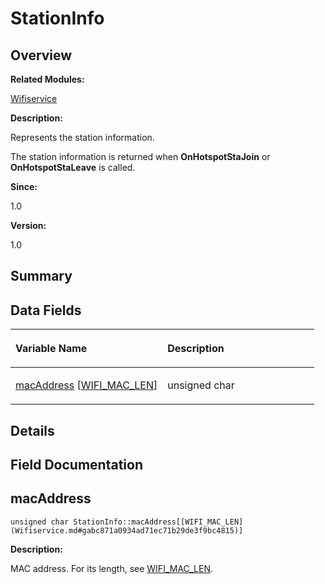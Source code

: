 # StationInfo<a name="ZH-CN_TOPIC_0000001054595103"></a>

## **Overview**<a name="section1712307282191902"></a>

**Related Modules:**

[Wifiservice](Wifiservice.md)

**Description:**

Represents the station information. 

The station information is returned when  **OnHotspotStaJoin**  or  **OnHotspotStaLeave**  is called. 

**Since:**

1.0

**Version:**

1.0

## **Summary**<a name="section1595651537191902"></a>

## Data Fields<a name="pub-attribs"></a>

<a name="table23505855191902"></a>
<table><thead align="left"><tr id="row361059977191902"><th class="cellrowborder" valign="top" width="50%" id="mcps1.1.3.1.1"><p id="p899118172191902"><a name="p899118172191902"></a><a name="p899118172191902"></a>Variable Name</p>
</th>
<th class="cellrowborder" valign="top" width="50%" id="mcps1.1.3.1.2"><p id="p175351191191902"><a name="p175351191191902"></a><a name="p175351191191902"></a>Description</p>
</th>
</tr>
</thead>
<tbody><tr id="row1254853063191902"><td class="cellrowborder" valign="top" width="50%" headers="mcps1.1.3.1.1 "><p id="p430421032191902"><a name="p430421032191902"></a><a name="p430421032191902"></a><a href="StationInfo.md#aa6bd1670a7473f7a9b53aea6de2cd796">macAddress</a> [<a href="Wifiservice.md#gabc871a0934ad71ec71b29de3f9bc4815">WIFI_MAC_LEN</a>]</p>
</td>
<td class="cellrowborder" valign="top" width="50%" headers="mcps1.1.3.1.2 "><p id="p1935378264191902"><a name="p1935378264191902"></a><a name="p1935378264191902"></a>unsigned char&nbsp;</p>
</td>
</tr>
</tbody>
</table>

## **Details**<a name="section387432517191902"></a>

## **Field Documentation**<a name="section1425540241191902"></a>

## macAddress<a name="aa6bd1670a7473f7a9b53aea6de2cd796"></a>

```
unsigned char StationInfo::macAddress[[WIFI_MAC_LEN](Wifiservice.md#gabc871a0934ad71ec71b29de3f9bc4815)]
```

 **Description:**

MAC address. For its length, see  [WIFI\_MAC\_LEN](Wifiservice.md#gabc871a0934ad71ec71b29de3f9bc4815). 


